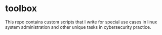 # toolbox
This repo contains custom scripts that I write for special use cases in linux system administration and other unique tasks in cybersecurity practice.
